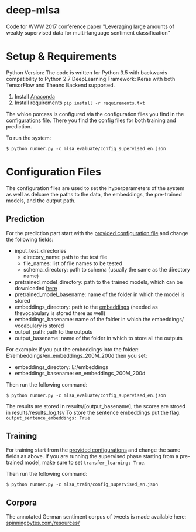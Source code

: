 # deep-mlsa
Code for WWW 2017 conference paper "Leveraging large amounts of weakly supervised data for multi-language sentiment classification"

# Setup & Requirements
Python Version: The code is written for Python 3.5 with backwards compatibility to Python 2.7
DeepLearning Framework: Keras with both TensorFlow and Theano Backend supported.

1) Install [Anaconda](https://www.continuum.io/downloads)
2) Install requirements ```pip install -r requirements.txt```

The whloe porcess is configured via the configuration files you find in the [configurations](https://github.com/spinningbytes/deep-mlsa/tree/master/code/configurations) file. There you find the config files for both training and prediction.

To run the system:
```
$ python runner.py -c mlsa_evaluate/config_supervised_en.json
```

# Configuration Files
The configuration files are used to set the hyperparameters of the system as well as delcare the paths to the data, the embeddings, the pre-trained models, and the output path.
## Prediction
For the prediction part start with the [provided configuration file](https://github.com/spinningbytes/deep-mlsa/blob/master/code/configurations/mlsa_evaluate/config_supervised_en.json) and change the following fields:
* input_test_directories
    * direcory_name: path to the test file
    * file_names: list of file names to be tested
    * schema_directory: path to schema (usually the same as the directory name)
* pretrained_model_directory: path to the trained models, which can be downloaded [here](http://spinningbytes.com/resources/)
* pretrained_model_basename: name of the folder in which the model is stored
* embeddings_directory: path to the [embeddings](http://spinningbytes.com/resources/) (needed as thevocabulary is stored there as well)
* embeddings_basename: name of the folder in which the embeddings/ vocabulary is stored
* output_path: path to the outputs
* output_basename: name of the folder in which to store all the outputs

For example: if you put the embeddings into the folder: E:/embeddings/en_embeddings_200M_200d then you set:
* embeddings_directory: E:/embeddings
* embeddings_basename: en_embeddings_200M_200d

Then run the following command:
```
$ python runner.py -c mlsa_evaluate/config_supervised_en.json
```
The results are stored in results/[output_basename], the scores are stroed in results/results_log.tsv
To store the sentence embeddings put the flag: ```output_sentence_embeddings: True```

## Training
For training start from the [provided configurations](https://github.com/spinningbytes/deep-mlsa/tree/master/code/configurations/mlsa_train) and change the same fields as above. If you are running the supervised phase starting from a pre-trained model, make sure to set ```transfer_learning: True```.

Then run the following command:
```
$ python runner.py -c mlsa_train/config_supervised_en.json
```

## Corpora
The annotated German sentiment corpus of tweets is made available here:
[spinningbytes.com/resources/](http://spinningbytes.com/resources/)